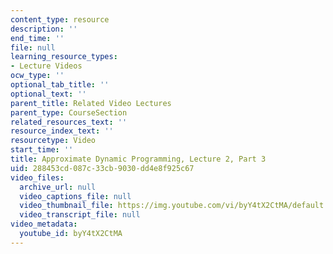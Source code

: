 ```yaml
---
content_type: resource
description: ''
end_time: ''
file: null
learning_resource_types:
- Lecture Videos
ocw_type: ''
optional_tab_title: ''
optional_text: ''
parent_title: Related Video Lectures
parent_type: CourseSection
related_resources_text: ''
resource_index_text: ''
resourcetype: Video
start_time: ''
title: Approximate Dynamic Programming, Lecture 2, Part 3
uid: 288453cd-087c-33cb-9030-dd4e8f925c67
video_files:
  archive_url: null
  video_captions_file: null
  video_thumbnail_file: https://img.youtube.com/vi/byY4tX2CtMA/default.jpg
  video_transcript_file: null
video_metadata:
  youtube_id: byY4tX2CtMA
---
```

